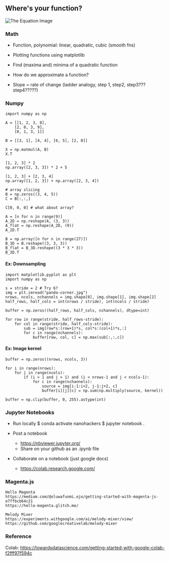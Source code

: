 ## Where's your function?

![The Equation Image](../img/e=mc2.png)


### Math
- Function, polynomial: linear, quadratic, cubic (smooth fns)
- Plotting functions using matplotlib
- Find (maxima and) minima of a quadratic function

- How do we approximate a function?
- Slope = rate of change (ladder analogy, step 1, step2, step3??? step4?????)


### Numpy

    import numpy as np

    A = [[1, 2, 3, 8],
        [2, 0, 3, 9],
        [0, 1, 3, 1]]

    B = [[3, 1], [4, 4], [6, 5], [2, 0]]
    
    X = np.matmul(A, B)
    X.T

    [1, 2, 3] * 2
    np.array([2, 3, 3]) * 2 + 5

    [1, 2, 3] + [2, 3, 4]
    np.array([1, 2, 3]) + np.array([2, 3, 4])

    # array slicing
    B = np.zeros((3, 4, 5))
    C = B[:,:,]

    C[0, 0, 0] # what about array?

    A = [n for n in range(9)]
    A_2D = np.reshape(A, (3, 3))
    A_flat = np.reshape(A_2D, (9))
    A_2D.T

    B = np.array([n for n in range(27)])
    B_3D = B.reshape((3, 3, 3))
    B_flat = B_3D.reshape((3 * 3 * 3))
    B_3D.T


#### Ex: Downsampling
    import matplotlib.pyplot as plt
    import numpy as np

    s = stride = 2 # Try 6?
    img = plt.imread("panda-corner.jpg")
    nrows, ncols, nchannels = img.shape[0], img.shape[1], img.shape[2]
    half_rows, half_cols = int(nrows / stride), int(ncols / stride)

    buffer = np.zeros((half_rows, half_cols, nchannels), dtype=int)

    for row in range(stride, half_rows-stride):
        for col in range(stride, half_cols-stride):
            sub = img[row*s:(row+1)*s, col*s:(col+1)*s,:]
            for c in range(nchannels):
                buffer[row, col, c] = np.max(sub[:,:,c])


#### Ex: Image kernel

    buffer = np.zeros((nrows, ncols, 3))

    for i in range(nrows):
        for j in range(ncols):
            if (i > 1 and j > 1) and (i < nrows-1 and j < ncols-1):
                for c in range(nchannels):
                    source = img[i-1:i+2, j-1:j+2, c]
                    buffer[i][j][c] = np.sum(np.multiply(source, kernel))

    buffer = np.clip(buffer, 0, 255).astype(int)


### Jupyter Notebooks

- Run locally
        $ conda activate nanohackers
        $ jupyter notebook .

- Post a notebook
    - https://nbviewer.jupyter.org/
    - Share on your github as an .ipynb file

- Collaborate on a notebook (just google docs)
    - https://colab.research.google.com/



### Magenta.js

    Hello Magenta
    https://medium.com/@oluwafunmi.ojo/getting-started-with-magenta-js-e7ffbcb64c21
    https://hello-magenta.glitch.me/

    Melody Mixer
    https://experiments.withgoogle.com/ai/melody-mixer/view/
    https://github.com/googlecreativelab/melody-mixer



### Reference
Colab: https://towardsdatascience.com/getting-started-with-google-colab-f2fff97f594c
